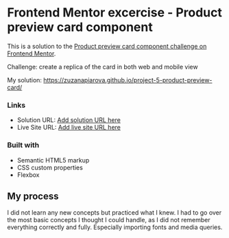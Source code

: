 # Frontend Mentor excercise - Product preview card component

This is a solution to the [Product preview card component challenge on Frontend Mentor](https://www.frontendmentor.io/challenges/product-preview-card-component-GO7UmttRfa).

Challenge: 
create a replica of the card in both web and mobile view

My solution: 
https://zuzanapiarova.github.io/project-5-product-preview-card/

### Links

- Solution URL: [Add solution URL here](https://your-solution-url.com)
- Live Site URL: [Add live site URL here](https://your-live-site-url.com)



### Built with
- Semantic HTML5 markup
- CSS custom properties
- Flexbox

## My process
I did not learn any new concepts but practiced what I knew. I had to go over the most basic concepts I thought I could handle, as I did not remember everything correctly and fully. Especially importing fonts and media queries. 

